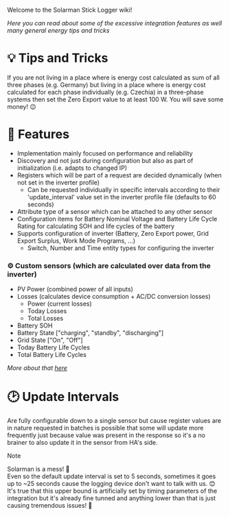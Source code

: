Welcome to the Solarman Stick Logger wiki!  

_Here you can read about some of the excessive integration features as well many general energy tips and tricks_

# 💡 Tips and Tricks

If you are not living in a place where is energy cost calculated as sum of all three phases (e.g. Germany) but living in a place where is energy cost calculated for each phase individually (e.g. Czechia) in a three-phase systems then set the Zero Export value to at least 100 W. You will save some money! 😉

# 🎁 Features
- Implementation mainly focused on performance and reliability
- Discovery and not just during configuration but also as part of initialization (i.e. adapts to changed IP)
- Registers which will be part of a request are decided dynamically (when not set in the inverter profile)
  - Can be requested individually in specific intervals according to their 'update_interval' value set in the inverter profile file (defaults to 60 seconds)
- Attribute type of a sensor which can be attached to any other sensor
- Configuration items for Battery Nominal Voltage and Battery Life Cycle Rating for calculating SOH and life cycles of the battery
- Supports configuration of inverter (Battery, Zero Export power, Grid Export Surplus, Work Mode Programs, ...)
  - Switch, Number and Time entity types for configuring the inverter

### ⚙️ Custom sensors (which are calculated over data from the inverter)
- PV Power (combined power of all inputs)
- Losses (calculates device consumption + AC/DC conversion losses)
  - Power (current losses)
  - Today Losses
  - Total Losses
- Battery SOH
- Battery State ["charging", "standby", "discharging"]
- Grid State ["On", "Off"]
- Today Battery Life Cycles
- Total Battery Life Cycles

_More about that [here](https://github.com/davidrapan/ha-solarman/wiki/Custom-sensors)_

# 🕑 Update Intervals

Are fully configurable down to a single sensor but cause register values are in nature requested in batches is possible that some will update more frequently just because value was present in the response so it's a no brainer to also update it in the sensor from HA's side.

> [!NOTE]  
> Solarman is a mess! 🤯  
> Even so the default update interval is set to 5 seconds, sometimes it goes up to ~25 seconds cause the logging device don't want to talk with us. 😊  
> It's true that this upper bound is artificially set by timing parameters of the integration but it's already fine tunned and anything lower than that is just causing tremendous issues! 🙁